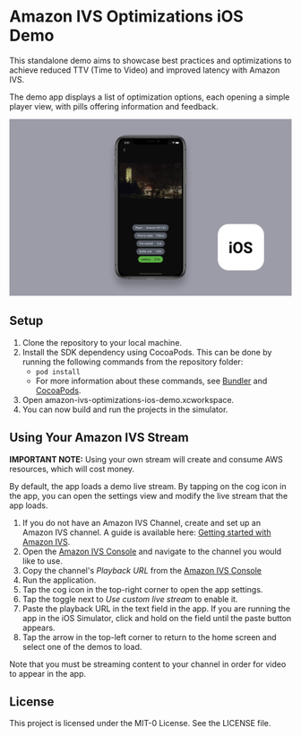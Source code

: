 # Amazon IVS Optimizations iOS Demo

This standalone demo aims to showcase best practices and optimizations to achieve reduced TTV (Time to Video) and improved latency with Amazon IVS.

The demo app displays a list of optimization options, each opening a simple player view, with pills offering information and feedback.

<img src="app-screenshot.png" alt="An Android phone with a the demo application running on the screen." />

## Setup

1. Clone the repository to your local machine.
2. Install the SDK dependency using CocoaPods. This can be done by running the following commands from the repository folder:
   * `pod install`
   * For more information about these commands, see [Bundler](https://bundler.io/) and [CocoaPods](https://guides.cocoapods.org/using/getting-started.html).
3. Open amazon-ivs-optimizations-ios-demo.xcworkspace.
4. You can now build and run the projects in the simulator.

## Using Your Amazon IVS Stream

**IMPORTANT NOTE:** Using your own stream will create and consume AWS resources, which will cost money.

By default, the app loads a demo live stream. By tapping on the cog icon in the app, you can open the settings view and modify the live stream that the app loads.

1. If you do not have an Amazon IVS Channel, create and set up an Amazon IVS channel. A guide is available here: [Getting started with Amazon IVS](https://docs.aws.amazon.com/ivs/latest/userguide/GSIVS.html).
2. Open the [Amazon IVS Console](https://console.aws.amazon.com/ivs) and navigate to the channel you would like to use.
3. Copy the channel's _Playback URL_ from the [Amazon IVS Console](https://console.aws.amazon.com/ivs)
4. Run the application.
5. Tap the cog icon in the top-right corner to open the app settings.
6. Tap the toggle next to _Use custom live stream_ to enable it.
7. Paste the playback URL in the text field in the app. If you are running the app in the iOS Simulator, click and hold on the field until the paste button appears.
8. Tap the arrow in the top-left corner to return to the home screen and select one of the demos to load.

Note that you must be streaming content to your channel in order for video to appear in the app.

## License
This project is licensed under the MIT-0 License. See the LICENSE file.
